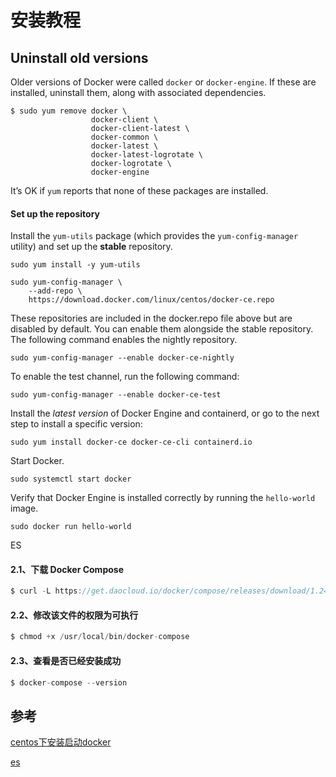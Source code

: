 # 安装教程

## Uninstall old versions

Older versions of Docker were called `docker` or `docker-engine`. If these are installed, uninstall them, along with associated dependencies.

```
$ sudo yum remove docker \
                  docker-client \
                  docker-client-latest \
                  docker-common \
                  docker-latest \
                  docker-latest-logrotate \
                  docker-logrotate \
                  docker-engine
```

It’s OK if `yum` reports that none of these packages are installed.

#### Set up the repository

Install the `yum-utils` package (which provides the `yum-config-manager` utility) and set up the **stable** repository.

```
sudo yum install -y yum-utils
```

```
sudo yum-config-manager \
    --add-repo \
    https://download.docker.com/linux/centos/docker-ce.repo
```

These repositories are included in the docker.repo file above but are disabled by default. You can enable them alongside the stable repository. The following command enables the nightly repository.

```
sudo yum-config-manager --enable docker-ce-nightly
```

To enable the test channel, run the following command:

```
sudo yum-config-manager --enable docker-ce-test
```

Install the *latest version* of Docker Engine and containerd, or go to the next step to install a specific version:

```
sudo yum install docker-ce docker-ce-cli containerd.io
```

Start Docker.

```
sudo systemctl start docker
```

Verify that Docker Engine is installed correctly by running the `hello-world` image.

```
sudo docker run hello-world
```



ES

#### **2.1、下载 Docker Compose**

```javascript
$ curl -L https://get.daocloud.io/docker/compose/releases/download/1.24.0/docker-compose-`uname -s`-`uname -m` > /usr/local/bin/docker-compose
```

#### **2.2、修改该文件的权限为可执行**

```javascript
$ chmod +x /usr/local/bin/docker-compose
```

#### **2.3、查看是否已经安装成功**

```javascript
$ docker-compose --version
```

## 参考

[centos下安装启动docker](https://docs.docker.com/engine/install/centos/)

[es](https://cloud.tencent.com/developer/article/1704647)

